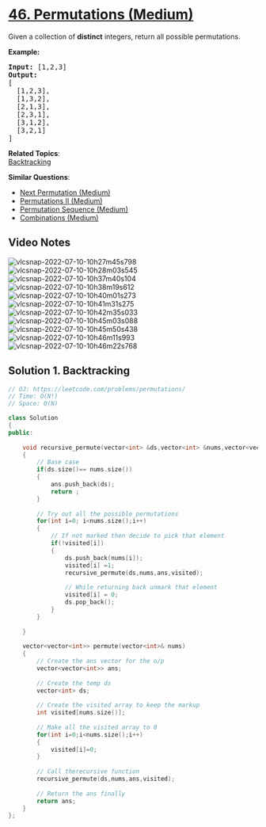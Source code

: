 # [46. Permutations (Medium)](https://leetcode.com/problems/permutations/)

<p>Given a collection of <strong>distinct</strong> integers, return all possible permutations.</p>

<p><strong>Example:</strong></p>

<pre><strong>Input:</strong> [1,2,3]
<strong>Output:</strong>
[
  [1,2,3],
  [1,3,2],
  [2,1,3],
  [2,3,1],
  [3,1,2],
  [3,2,1]
]
</pre>


**Related Topics**:  
[Backtracking](https://leetcode.com/tag/backtracking/)

**Similar Questions**:
* [Next Permutation (Medium)](https://leetcode.com/problems/next-permutation/)
* [Permutations II (Medium)](https://leetcode.com/problems/permutations-ii/)
* [Permutation Sequence (Medium)](https://leetcode.com/problems/permutation-sequence/)
* [Combinations (Medium)](https://leetcode.com/problems/combinations/)

## Video Notes

![vlcsnap-2022-07-10-10h27m45s798](https://user-images.githubusercontent.com/106215989/178134708-432908e4-b00f-4bf3-91c8-708c3eaabe64.png)
![vlcsnap-2022-07-10-10h28m03s545](https://user-images.githubusercontent.com/106215989/178134714-e3428808-668e-427a-b256-900cc9a39a3c.png)
![vlcsnap-2022-07-10-10h37m40s104](https://user-images.githubusercontent.com/106215989/178134715-7488d98d-a89a-4099-b5dc-4c487aca2eca.png)
![vlcsnap-2022-07-10-10h38m19s612](https://user-images.githubusercontent.com/106215989/178134717-af816df5-eaa1-470a-a69b-2c9c8d50f164.png)
![vlcsnap-2022-07-10-10h40m01s273](https://user-images.githubusercontent.com/106215989/178134719-92e10891-867a-4723-ba8c-ba7c37e1bdf5.png)
![vlcsnap-2022-07-10-10h41m31s275](https://user-images.githubusercontent.com/106215989/178134721-f572eccd-1bdd-406b-aee0-2d45eb383511.png)
![vlcsnap-2022-07-10-10h42m35s033](https://user-images.githubusercontent.com/106215989/178134723-65c5aa2b-f1c6-4bf9-aa1c-0ec0f6bf9e28.png)
![vlcsnap-2022-07-10-10h45m03s088](https://user-images.githubusercontent.com/106215989/178134736-6b23f56b-3589-4459-a05d-72da2142b4fc.png)
![vlcsnap-2022-07-10-10h45m50s438](https://user-images.githubusercontent.com/106215989/178134737-574af54c-9364-45d6-9a78-033cb5f2185d.png)
![vlcsnap-2022-07-10-10h46m11s993](https://user-images.githubusercontent.com/106215989/178134739-7d327993-255b-4be3-8ef3-9839d9797dbe.png)
![vlcsnap-2022-07-10-10h46m22s768](https://user-images.githubusercontent.com/106215989/178134740-825fdb88-4f85-413a-9638-d4e1303b0ee1.png)

## Solution 1. Backtracking

```cpp
// OJ: https://leetcode.com/problems/permutations/
// Time: O(N!)
// Space: O(N)

class Solution 
{
public:
    
    void recursive_permute(vector<int> &ds,vector<int> &nums,vector<vector<int>> &ans,int visited[])
    {
        // Base case
        if(ds.size()== nums.size())
        {
            ans.push_back(ds);
            return ;
        }
        
        // Try out all the possible permutations
        for(int i=0; i<nums.size();i++)
        {
            // If not marked then decide to pick that element
            if(!visited[i])
            {
                ds.push_back(nums[i]);
                visited[i] =1;
                recursive_permute(ds,nums,ans,visited);
                
                // While returning back unmark that element
                visited[i] = 0;
                ds.pop_back();
            }
        }
        
    }
    
    vector<vector<int>> permute(vector<int>& nums) 
    {
        // Create the ans vector for the o/p
        vector<vector<int>> ans;
        
        // Create the temp ds
        vector<int> ds;
        
        // Create the visited array to keep the markup
        int visited[nums.size()];
        
        // Make all the visited array to 0
        for(int i=0;i<nums.size();i++)
        {
            visited[i]=0;
        }
        
        // Call therecursive function
        recursive_permute(ds,nums,ans,visited);
        
        // Return the ans finally
        return ans;
    }
};
```
